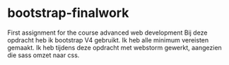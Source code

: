 # bootstrap-finalwork
First assignment for the course advanced web development
Bij deze opdracht heb ik bootstrap V4 gebruikt. Ik heb alle minimum vereisten gemaakt.
Ik heb tijdens deze opdracht met webstorm gewerkt, aangezien die sass omzet naar css.
